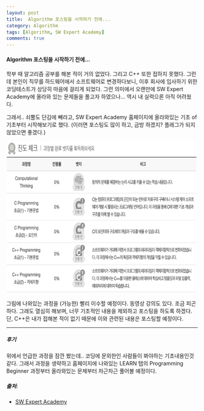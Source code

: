 ```yaml
---
layout: post
title:  Algorithm 포스팅을 시작하기 전에...
category: Algorithm
tags: [Algorithm, SW Expert Academy]
comments: true
---
```


#### Algorithm 포스팅을 시작하기 전에...
학부 때 알고리즘 공부를 해본 적이 거의 없었다. 그리고 C++ 또한 접하지 못했다. 그런데 본인이 직무를 하드웨어에서 소프트웨어로 변경하다보니, 이후 회사에 입사하기 위한 코딩테스트가 상당히 마음에 걸리게 되었다. 그런 의미에서 오랜만에 SW Expert Academy에 올라와 있는 문제들을 풀고자 하였으나... 역시 내 실력으론 아직 어려웠다.<br>

그래서.. 쇠뿔도 단김에 빼라고, SW Expert Academy 홈페이지에 올라와있는 기초 of 기초부터 시작해보기로 했다. (이러면 포스팅도 많이 하고, 금방 하겠지? 플래그가 되지 않았으면 좋겠다.)<br>

<center><img src="/assets/algorithm/01_before_start/Fig01_sw_academy.png" width="600" height="400"></center>

그림에 나와있는 과정을 (가능한) 빨리 이수할 예정이다. 동영상 강의도 있다. 조금 피곤하다. 그래도 열심히 해보며, 너무 기초적인 내용을 제외하고 포스팅을 하도록 하겠다. 단, C++은 내가 접해본 적이 없기 때문에 이와 관련된 내용은 포스팅할 예정이다.

---
##### 후기
위에서 언급한 과정을 잠깐 봤는데.. 코딩에 문외한인 사람들이 봐야하는 기초내용인것 같다. 그래서 과정을 생략하고 홈페이지에 나와있는 LEARN 탭의 Programming Beginner 과정부터 올라와있는 문제부터 차근차근 풀어볼 예정이다.


##### 출처:
- [SW Expert Academy](https://swexpertacademy.com/main/help/clause/learningGuide.do)
